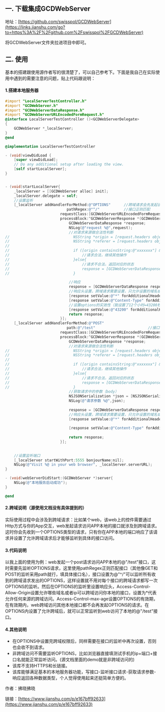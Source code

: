 ## 一. 下载集成GCDWebServer


地址：[https://github.com/swisspol/GCDWebServer](https://links.jianshu.com/go?to=https%3A%2F%2Fgithub.com%2Fswisspol%2FGCDWebServer)

将GCDWebServer文件夹拉进项目中即可。

## 二. 使用


基本的搭建跟使用源作者写的很清楚了，可以自己参考下。下面是我自己在实际使用中遇到的需要注意的问题，贴上代码跟说明：

#### 1.搭建本地服务器


```objectivec
#import "LocalServerTestController.h"
#import "GCDWebServer.h"
#import "GCDWebServerDataResponse.h"
#import "GCDWebServerURLEncodedFormRequest.h"
@interface LocalServerTestController ()<GCDWebServerDelegate>
{
    GCDWebServer *_localServer;
}
@end

@implementation LocalServerTestController

- (void)viewDidLoad {
    [super viewDidLoad];
    // Do any additional setup after loading the view.
    [self startLocalServer];
}


- (void)startLocalServer{
    _localServer = [[GCDWebServer alloc] init];
    _localServer.delegate = self;
    //设置监听
    [_localServer addHandlerForMethod:@"OPTIONS"      //跨域请求会先发起该类型的请求
                            pathRegex:@"^/"           //接口正则匹配
                         requestClass:[GCDWebServerURLEncodedFormRequest class]
                         processBlock:^GCDWebServerResponse *(GCDWebServerRequest* request) {
                             GCDWebServerDataResponse *response;
                             NSLog(@"request %@",request);
                             //对请求来源做合法性判断
//                             NSString *origin = [request.headers objectForKey:@"Origin"];
//                             NSString *referer = [request.headers objectForKey:@"Referer"];
//
//                             if ([origin containsString:@"xxxxxxx"] && [referer containsString:@"yyyyyy"]) {//合法规则跟后台协商
//                                 //请求合法，继续其他操作
//                             }else{
//                                 //请求不合法，返回对应的状态
//                                 response = [GCDWebServerDataResponse responseWithText:@"failure"];
//                             }

                             //响应
                             response = [GCDWebServerDataResponse responseWithStatusCode:200];
                             //响应头设置，跨域请求需要设置，只允许设置的域名或者ip才能跨域访问本接口）
                             [response setValue:@"*" forAdditionalHeader:@"Access-Control-Allow-Origin"];
                             [response setValue:@"Content-Type" forAdditionalHeader:@"Access-Control-Allow-Headers"];
                             //设置options的实效性（我设置了12个小时=43200秒）
                             [response setValue:@"43200" forAdditionalHeader:@"Access-Control-max-age"];
                             return response;
                         }];
    [_localServer addHandlerForMethod:@"POST"
                            path:@"/test"                        //接口名
                         requestClass:[GCDWebServerURLEncodedFormRequest class]
                         processBlock:^GCDWebServerResponse *(GCDWebServerRequest* request) {
                             GCDWebServerDataResponse *response;
                             //对请求来源做合法性判断
//                             NSString *origin = [request.headers objectForKey:@"Origin"];
//                             NSString *referer = [request.headers objectForKey:@"Referer"];
//
//                             if ([origin containsString:@"xxxxxxx"] && [referer containsString:@"yyyyyy"]) {//合法规则跟后台协商
//                                 //请求合法，继续其他操作
//                             }else{
//                                 //请求不合法，返回对应的状态
//                                 response = [GCDWebServerDataResponse responseWithText:@"failure"];
//                             }
                             //获取请求中的参数（body）
                             NSJSONSerialization *json = [NSJSONSerialization JSONObjectWithData:[(GCDWebServerURLEncodedFormRequest*)request data] options:NSJSONReadingAllowFragments error:nil];
                             NSLog(@"请求参数 %@",json);
                             
                             response = [GCDWebServerDataResponse responseWithText:@"success"];
                             //响应头设置，跨域请求需要设置，只允许设置的域名或者ip才能跨域访问本接口）
                             [response setValue:@"*" forAdditionalHeader:@"Access-Control-Allow-Origin"];
                             
                             [response setValue:@"Content-Type" forAdditionalHeader:@"Access-Control-Allow-Headers"];
                             
                             return response;
                         }];
    
    
    //设置监听端口
    [_localServer startWithPort:5555 bonjourName:nil];
    NSLog(@"Visit %@ in your web browser", _localServer.serverURL);
}

- (void)webServerDidStart:(GCDWebServer *)server{
    NSLog(@"本地服务启动成功");
}

@end
```


#### 2.跨域说明（源使用文档没有具体提到的）


实际使用过程中会涉及到跨域请求：比如某个web，该web上的控件需要通过Http方式与你的App交互，web发起请求访问APP本地的接口就涉及到跨域请求。这时你会先收到一个OPTIONS类型的请求，只有你在APP本地的端口响应了该请求并设置了允许跨域请求后才能够监听到具体的接口访问。

#### 3.代码说明


以我上面的使用为例：web发起一个post请求访问APP本地的@"/test"接口，这时需要先监听OPTIONS请求，这里使用pathRegex正则匹配接口（其他像GET和POST的监听采用path就行，填具体接口名），接口设置为@"^/"可以监听所有收到的跨域请求发出的OPTIONS，这样设置就不用对每个接口的跨域请求都写一次OPTIONS的监听。然后在OPTIONS的监听里设置响应头，Access-Control-Allow-Origin设置允许哪些域名或者ip可以跨域访问你本地的接口，设置为*代表允许任何来源的跨域访问。Access-Control-max-age设置OPTIONS的有效期，在有效期内，web跨域访问其他本地接口都不会再发起OPTIONS的请求。在OPTIONS内设置了允许跨域后，就可以正常监听到web访问了本地的@"/test"接口。

#### 4.其他说明

- 在OPTIONS中设置完跨域权限后，同样需要在接口的监听中再次设置，否则也会收不到请求。
- 非跨域访问不需要监听OPTIONS，比如浏览器直接填测试手机的ip+端口+接口名就能正常监听访问。(源文档里面的demo就是非跨域访问的)
- 该库不支持HTTPS和长链接。
- 该库能够满足基本的本地服务器功能，写接口-监听接口请求-获取请求参数-响应返回各种数据类型，个人觉得使用起来还挺简单方便的。

作者：拂晓拂晓

链接：[https://www.jianshu.com/p/e167bff92633](https://www.jianshu.com/p/e167bff92633)

